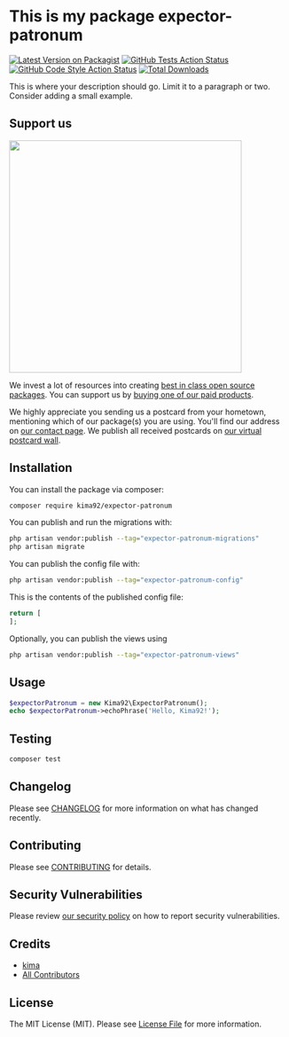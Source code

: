 # This is my package expector-patronum

[![Latest Version on Packagist](https://img.shields.io/packagist/v/kima92/expector-patronum.svg?style=flat-square)](https://packagist.org/packages/kima92/expector-patronum)
[![GitHub Tests Action Status](https://img.shields.io/github/actions/workflow/status/kima92/expector-patronum/run-tests.yml?branch=main&label=tests&style=flat-square)](https://github.com/kima92/expector-patronum/actions?query=workflow%3Arun-tests+branch%3Amain)
[![GitHub Code Style Action Status](https://img.shields.io/github/actions/workflow/status/kima92/expector-patronum/fix-php-code-style-issues.yml?branch=main&label=code%20style&style=flat-square)](https://github.com/kima92/expector-patronum/actions?query=workflow%3A"Fix+PHP+code+style+issues"+branch%3Amain)
[![Total Downloads](https://img.shields.io/packagist/dt/kima92/expector-patronum.svg?style=flat-square)](https://packagist.org/packages/kima92/expector-patronum)

This is where your description should go. Limit it to a paragraph or two. Consider adding a small example.

## Support us

[<img src="https://github-ads.s3.eu-central-1.amazonaws.com/expector-patronum.jpg?t=1" width="419px" />](https://spatie.be/github-ad-click/expector-patronum)

We invest a lot of resources into creating [best in class open source packages](https://spatie.be/open-source). You can support us by [buying one of our paid products](https://spatie.be/open-source/support-us).

We highly appreciate you sending us a postcard from your hometown, mentioning which of our package(s) you are using. You'll find our address on [our contact page](https://spatie.be/about-us). We publish all received postcards on [our virtual postcard wall](https://spatie.be/open-source/postcards).

## Installation

You can install the package via composer:

```bash
composer require kima92/expector-patronum
```

You can publish and run the migrations with:

```bash
php artisan vendor:publish --tag="expector-patronum-migrations"
php artisan migrate
```

You can publish the config file with:

```bash
php artisan vendor:publish --tag="expector-patronum-config"
```

This is the contents of the published config file:

```php
return [
];
```

Optionally, you can publish the views using

```bash
php artisan vendor:publish --tag="expector-patronum-views"
```

## Usage

```php
$expectorPatronum = new Kima92\ExpectorPatronum();
echo $expectorPatronum->echoPhrase('Hello, Kima92!');
```

## Testing

```bash
composer test
```

## Changelog

Please see [CHANGELOG](CHANGELOG.md) for more information on what has changed recently.

## Contributing

Please see [CONTRIBUTING](CONTRIBUTING.md) for details.

## Security Vulnerabilities

Please review [our security policy](../../security/policy) on how to report security vulnerabilities.

## Credits

- [kima](https://github.com/kima92)
- [All Contributors](../../contributors)

## License

The MIT License (MIT). Please see [License File](LICENSE.md) for more information.
